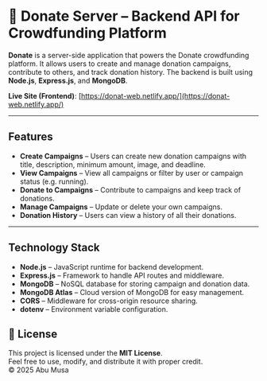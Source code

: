 # 🚀 Donate Server – Backend API for Crowdfunding Platform

**Donate** is a server-side application that powers the Donate crowdfunding platform. It allows users to create and manage donation campaigns, contribute to others, and track donation history. The backend is built using **Node.js**, **Express.js**, and **MongoDB**.

**Live Site (Frontend)**: [https://donat-web.netlify.app/](https://donat-web.netlify.app/)

---

##  Features

-  **Create Campaigns** – Users can create new donation campaigns with title, description, minimum amount, image, and deadline.
- **View Campaigns** – View all campaigns or filter by user or campaign status (e.g. running).
- **Donate to Campaigns** – Contribute to campaigns and keep track of donations.
- **Manage Campaigns** – Update or delete your own campaigns.
- **Donation History** – Users can view a history of all their donations.

---

##  Technology Stack

- **Node.js** – JavaScript runtime for backend development.
- **Express.js** – Framework to handle API routes and middleware.
- **MongoDB** – NoSQL database for storing campaign and donation data.
- **MongoDB Atlas** – Cloud version of MongoDB for easy management.
- **CORS** – Middleware for cross-origin resource sharing.
- **dotenv** – Environment variable configuration.


## 📜 License

This project is licensed under the **MIT License**.  
Feel free to use, modify, and distribute it with proper credit.  
© 2025 Abu Musa
